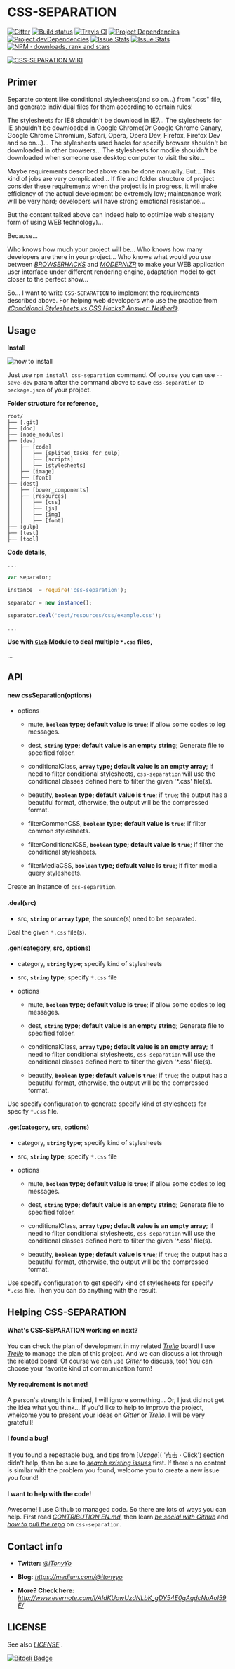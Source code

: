 CSS-SEPARATION
==============

[![Gitter](https://badges.gitter.im/Join%20Chat.svg)](https://gitter.im/iTonyYo/css-separation?utm_source=badge&utm_medium=badge&utm_campaign=pr-badge&utm_content=badge '点击 · Click') [![Build status](https://ci.appveyor.com/api/projects/status/2fm97t60f9m292yp/branch/master?svg=true)](https://ci.appveyor.com/project/iTonyYo/css-separation/branch/master '点击 · Click') [![Travis CI](https://api.travis-ci.org/iTonyYo/css-separation.svg)](https://travis-ci.org/iTonyYo/css-separation '点击 · Click') [![Project Dependencies](https://david-dm.org/iTonyYo/css-separation.png)](https://david-dm.org/iTonyYo/css-separation '点击 · Click') [![Project devDependencies](https://david-dm.org/iTonyYo/css-separation/dev-status.png)](https://david-dm.org/iTonyYo/css-separation#info=devDependencies '点击 · Click') [![Issue Stats](http://issuestats.com/github/iTonyYo/css-separation/badge/issue?style=flat)](http://issuestats.com/github/iTonyYo/css-separation '点击 · Click') [![Issue Stats](http://issuestats.com/github/iTonyYo/css-separation/badge/pr?style=flat)](http://issuestats.com/github/iTonyYo/css-separation '点击 · Click') [![NPM · downloads, rank and stars](https://nodei.co/npm/css-separation.png?downloads=true&downloadRank=true&stars=true)](https://www.npmjs.com/package/css-separation '点击 · Click')



[![CSS-SEPARATION WIKI](http://g.hiphotos.baidu.com/image/pic/item/0824ab18972bd4077b71765178899e510eb309e3.jpg)](https://github.com/iTonyYo/css-separation/wiki '点击 · Click')



Primer
------

Separate content like conditional stylesheets(and so on...) from ".css" file, and generate individual files for them according to certain rules!

The stylesheets for IE8 shouldn't be download in IE7... The stylesheets for IE shouldn't be downloaded in Google Chrome(Or Google Chrome Canary, Google Chrome Chromium, Safari, Opera, Opera Dev, Firefox, Firefox Dev and so on...)... The stylesheets used hacks for specify browser shouldn't be downloaded in other browsers... The stylesheets for modile shouldn't be downloaded when someone use desktop computer to visit the site...

Maybe requirements described above can be done manually. But... This kind of jobs are very complicated... If file and folder structure of project consider these requirements when the project is in progress, it will make efficiency of the actual development be extremely low; maintenance work will be very hard; developers will have strong emotional resistance...

But the content talked above can indeed help to optimize web sites(any form of using WEB technology)...

Because...

Who knows how much your project will be... Who knows how many developers are there in your project... Who knows what would you use between [*BROWSERHACKS*](http://browserhacks.com/ '点击 · Click') and [*MODERNIZR*](http://modernizr.com/ '点击 · Click') to make your WEB application user interface under different rendering engine, adaptation model to get closer to the perfect show...

So... I want to write `CSS-SEPARATION` to implement the requirements described above. For helping web developers who use the practice from [*《Conditional Stylesheets vs CSS Hacks? Answer: Neither!》*](http://www.paulirish.com/2008/conditional-stylesheets-vs-css-hacks-answer-neither/ '点击 · Click').



Usage
-----

**Install**

![how to install](https://nodei.co/npm/css-separation.png?mini=true)

Just use `npm install css-separation` command. Of course you can use `--save-dev` param after the command above to save `css-separation` to `package.json` of your project.

**Folder structure for reference,**

```
root/
├── [.git]
├── [doc]
├── [node_modules]
├── [dev]
│   ├── [code]
│   │   ├── [splited_tasks_for_gulp]
│   │   ├── [scripts]
│   │   ├── [stylesheets]
│   ├── [image]
│   ├── [font]
├── [dest]
│   ├── [bower_components]
│   ├── [resources]
│   │   ├── [css]
│   │   ├── [js]
│   │   ├── [img]
│   │   ├── [font]
├── [gulp]
├── [test]
├── [tool]
```

**Code details,**

```js
...

var separator;

instance  = require('css-separation');

separator = new instance();

separator.deal('dest/resources/css/example.css');

...
```

**Use with [`Glob`](https://www.npmjs.com/package/glob '点击 · Click') Module to deal multiple `*.css` files,**

...



API
------

#### new cssSeparation(options)

+ options

	+ mute, **`boolean` type; default value is `true`**; if allow some codes to log messages.

	+ dest, **`string` type; default value is an empty string**; Generate file to specified folder.

	+ conditionalClass, **`array` type; default value is an empty array**; if need to filter conditional stylesheets, `css-separation` will use the conditional classes defined here to filter the given '*.css' file(s).

	+ beautify, **`boolean` type; default value is `true`**; if `true`; the output has a beautiful format, otherwise, the output will be the compressed format.

	+ filterCommonCSS, **`boolean` type; default value is `true`**; if filter common stylesheets.

	+ filterConditionalCSS, **`boolean` type; default value is `true`**; if filter the conditional stylesheets.

	+ filterMediaCSS, **`boolean` type; default value is `true`**; if filter media query stylesheets.

Create an instance of `css-separation`.

#### .deal(src)

+ src, **`string` or `array` type**; the source(s) need to be separated.

Deal the given `*.css` file(s).

#### .gen(category, src, options)

+ category, **`string` type**; specify kind of stylesheets

+ src, **`string` type**; specify `*.css` file

+ options

	+ mute, **`boolean` type; default value is `true`**; if allow some codes to log messages.

	+ dest, **`string` type; default value is an empty string**; Generate file to specified folder.

	+ conditionalClass, **`array` type; default value is an empty array**; if need to filter conditional stylesheets, `css-separation` will use the conditional classes defined here to filter the given '*.css' file(s).

	+ beautify, **`boolean` type; default value is `true`**; if `true`; the output has a beautiful format, otherwise, the output will be the compressed format.

Use specify configuration to generate specify kind of stylesheets for specify `*.css` file.

#### .get(category, src, options)

+ category, **`string` type**; specify kind of stylesheets

+ src, **`string` type**; specify `*.css` file

+ options

	+ mute, **`boolean` type; default value is `true`**; if allow some codes to log messages.

	+ dest, **`string` type; default value is an empty string**; Generate file to specified folder.

	+ conditionalClass, **`array` type; default value is an empty array**; if need to filter conditional stylesheets, `css-separation` will use the conditional classes defined here to filter the given '*.css' file(s).

	+ beautify, **`boolean` type; default value is `true`**; if `true`; the output has a beautiful format, otherwise, the output will be the compressed format.

Use specify configuration to get specify kind of stylesheets for specify `*.css` file. Then you can do anything with the result.



Helping CSS-SEPARATION
----------------------

#### What's CSS-SEPARATION working on next?

You can check the plan of development in my related [*Trello*](https://trello.com/b/o3aR7tSY '点击 · Click') board! I use [*Trello*](https://trello.com/ '点击 · Click') to manage the plan of this project. And we can discuss a lot through the related board! Of course we can use [*Gitter*](https://gitter.im/iTonyYo/css-separation?utm_source=badge&utm_medium=badge&utm_campaign=pr-badge&utm_content=badge '点击 · Click') to discuss, too! You can choose your favorite kind of communication form!

#### My requirement is not met!

A person's strength is limited, I will ignore something... Or, I just did not get the idea what you think... If you'd like to help to improve the project, whelcome you to present your ideas on [*Gitter*](https://gitter.im/iTonyYo/css-separation?utm_source=badge&utm_medium=badge&utm_campaign=pr-badge&utm_content=badge '点击 · Click') or [*Trello*](https://trello.com/b/o3aR7tSY '点击 · Click'). I will be very gratefull!

#### I found a bug!

If you found a repeatable bug, and tips from [*Usage*]( '点击 · Click') section didn't help, then be sure to [*search existing issues*](https://github.com/iTonyYo/css-separation/issues '点击 · Click') first. If there's no content is similar with the problem you found, welcome you to create a new issue you found!

#### I want to help with the code!

Awesome! I use Github to managed code. So there are lots of ways you can help. First read [*CONTRIBUTION.EN.md*](https://github.com/iTonyYo/css-separation/blob/master/doc/CONTRIBUTION.EN.md '点击 · Click'), then learn [*be social with Github*](https://help.github.com/articles/be-social/) and [*how to pull the repo*](https://help.github.com/articles/creating-a-pull-request/ '点击 · Click') on `css-separation`.



Contact info
------------

+ **Twitter:** [*@iTonyYo*](https://twitter.com/iTonyYo)

+ **Blog:** *https://medium.com/@itonyyo*

+ **More? Check here:** *http://www.evernote.com/l/AIdKUowUzdNLbK_gDY54E0gAqdcNuAol59E/*



LICENSE
------

See also [*LICENSE*](https://github.com/iTonyYo/css-separation/blob/master/LICENSE '点击 · Click') .



[![Bitdeli Badge](https://d2weczhvl823v0.cloudfront.net/iTonyYo/css-separation/trend.png)](https://bitdeli.com/free "Bitdeli Badge")